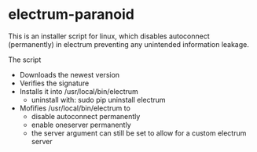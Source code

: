 # electrum-paranoid
This is an installer script for linux, which disables autoconnect (permanently) in electrum preventing any unintended information leakage.


The script
*  Downloads the newest version
*  Verifies the signature
*  Installs it into /usr/local/bin/electrum  
   * uninstall with: sudo pip uninstall electrum
*  Mofifies /usr/local/bin/electrum  to 
   * disable autoconnect permanently
   * enable oneserver permanently
   * the server argument can still be set to allow for a custom electrum server

